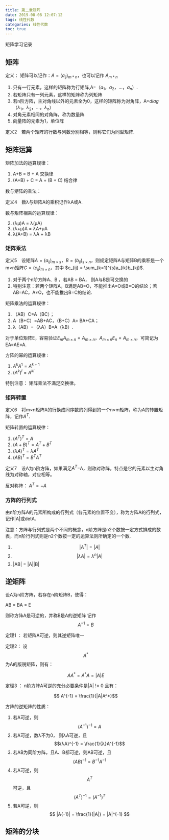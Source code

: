 ```yaml
---
title: 第二章矩阵
date: 2019-08-08 12:07:12
tags: 线性代数
categories: 线性代数
toc: true
---
```


矩阵学习记录

<!--more-->
## 矩阵

定义： 矩阵可以记作：$A = (a_{ij})_{m*n}$，也可以记作 $A_{m*n}$

1. 只有一行元素，这样的矩阵称为行矩阵,A=$（a_1，a_2，…，a_n）$.
2. 若矩阵只有一列元素，这样的矩阵称为列矩阵
3. 若n阶方阵，主对角线以外的元素全为0，这样的矩阵称为对角阵，A=$diag（λ_1，λ_2，…，λ_n）$
4. 对角元素相同的对角阵，称为数量阵
5. 向量阵的元素为1，单位阵

定义2　若两个矩阵的行数与列数分别相等，则称它们为同型矩阵.


## 矩阵运算

矩阵加法的运算规律：

1. A+B = B + A 交换律
2. (A+B) + C = A + (B + C) 结合律


数与矩阵的乘法：

定义4　数λ与矩阵A的乘积记作λA或A.

数与矩阵相乘的运算规律：

2. (λμ)A = λ(μA)
3. (λ+μ)A = λA+μA
4. λ(A+B) = λA + λB

### 矩阵乘法

定义5　设矩阵$A=(a_{ij})_{m×s}，B=(b_{ij})_{s×n}，$则规定矩阵A与矩阵B的乘积是一个m×n矩阵$C= (c_{ij})_{m×n}$，其中
 $c_{ij} = \sum_{k=1}^{s}a_{ik}b_{kj}$.

1. 对于两个n阶方阵A、B ，若AB = BA， 则A与B是可交换的
2. 特别注意：若两个矩阵A，B满足AB=O，不能推出A=O或B=O的结论；若AB=AC，A≠O，也不能推出B=C的结论.

矩阵乘法的运算规律：

1. （AB）C=A（BC）； 
2. A（B+C）=AB+AC，（B+C）A= BA+CA；
3. λ（AB）=（λA）B=A（λB）.


对于单位矩阵E，容易验证$E_mA_{m×n}=A_{m×n}，A_{m×n}E_n=A_{m×n}$，可简记为EA=AE=A.

方阵的幂的运算规律 :

1. $A^kA^1 = A^{k+1}$
2. $(A^k)^l = A^{kl}$

特别注意： 矩阵乘法不满足交换律。

### 矩阵转置

定义6　将m×n矩阵A的行换成同序数的列得到的一个n×m矩阵，称为A的转置矩阵，记作$A^T$.

矩阵转置的运算规律：

1. $(A^T)^T = A$
2. $(A+B)^T = A^T + B^T$
3. $(λA)^T = λA^T$
4. $(AB)^T = B^TA^T$

定义7　设A为n阶方阵，如果满足$A^T$=A，则称对称阵，特点是它的元素以主对角线为对称轴，对应相等。

反对称阵： $A^T = -A$

### 方阵的行列式 

由n阶方阵A的元素所构成的行列式（各元素的位置不变），称为方阵A的行列式，记作|A|或detA.

注意：方阵与行列式是两个不同的概念，n阶方阵是n2个数按一定方式排成的数表，而n阶行列式则是n2个数按一定的运算法则所确定的一个数.


1. $$|A^T| = |A|$$ 
2. $$|λA| = λ^n|A| $$
3. |AB| = |A||B|

## 逆矩阵

设A为n阶方阵，若存在n阶矩阵B，使得：

AB = BA = E

则称方阵A是可逆的，并称B是A的逆矩阵 记作 $$A^{-1} = B$$

定理1 ： 若矩阵A可逆，则其逆矩阵唯一

定理2： 设$$A^*$$ 为A的版税矩阵，则有：

$$ AA^* = A^*A = |A|E $$

定理3 ： n阶方阵A可逆的充分必要条件是|A| != 0 且有：

$$ A^{-1} = \frac{1}{|A|A^*}$$


方阵的逆矩阵的性质：

1. 若A可逆，则$$(A^{-1})^{-1} = A$$
2. 若A可逆，数λ不为0， 则λA可逆，且$$(λA)^{-1} = \frac{1}{λ}A^{-1}$$
3. 若AB为同阶方阵，且A、B都可逆，则AB可逆，且 $$(AB)^{-1} = B^{-1}A^{-1}$$
4. 若A可逆，则$$A^T$$可逆，且$$ (A^T)^{-1} = (A^{-1})^T$$
5. 若A可逆，则$$ |A{-1}| = \frac{1}{|A|} = |A|^{-1} $$


## 矩阵的分块

